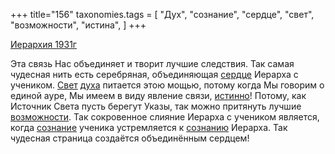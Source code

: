+++
title="156"
taxonomies.tags = [
 "Дух",
 "сознание",
 "сердце",
 "свет",
 "возможности",
 "истина",
]
+++

[Иерархия 1931г](/agni/1931)

Эта связь Нас объединяет и творит лучшие следствия. Так самая чудесная нить есть серебряная, объединяющая [сердце](/tags/сердце) Иерарха с учеником. [Свет](/tags/свет) [духа](/tags/Дух) питается этою мощью, потому когда Мы говорим о единой ауре, Мы имеем в виду явление связи, [истинно](/tags/истина)! Потому, как Источник Света пусть берегут Указы, так можно притянуть лучшие [возможности](/tags/возможности). Так сокровенное слияние Иерарха с учеником является, когда [сознание](/tags/сознание) ученика устремляется к [сознанию](/tags/сознание) Иерарха. Так чудесная страница создаётся объединённым сердцем!   

